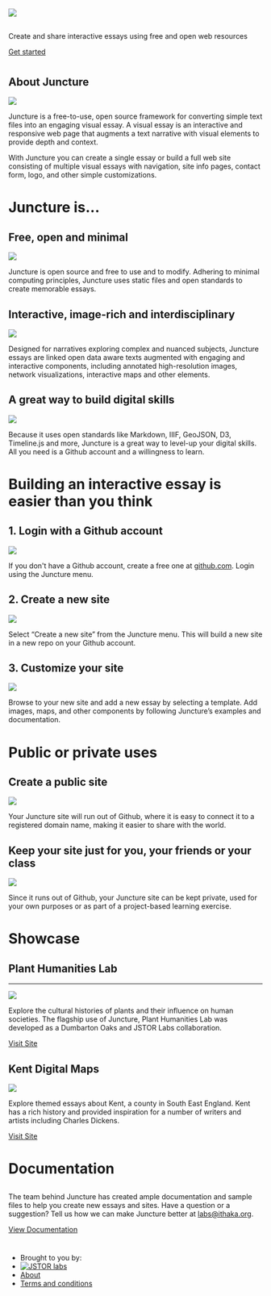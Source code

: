 <param ve-config component="sectioned-cards" fixed-header="false" logo="/images/logo-juncture.svg">
<param nav label="About" path="/about" icon="fas fa-info">
<param nav label="Contact Us" path="/contact-us" icon="fas fa-envelope">

# 
<param class="heading">

![](/images/hero-juncture.png)
<param class="background-image">

##

Create and share interactive essays using free and open web resources

[Get started](get-started)
<param id="controls" class="button">

#
<param id="about">

## About Juncture

![](https://picsum.photos/400/250)

Juncture is a free-to-use, open source framework for converting simple text files into an engaging visual essay. A visual essay is an interactive and responsive web page that augments a text narrative with visual elements to provide depth and context.

With Juncture you can create a single essay or build a full web site consisting of multiple visual essays with navigation, site info pages, contact form, logo, and other simple customizations.

# Juncture is...
<param id="why-use-juncture">

## Free, open and minimal

![](/images/free-open-source.png)

Juncture is open source and free to use and to modify.  Adhering to minimal computing principles, Juncture uses static files and open standards to create memorable essays.

## Interactive, image-rich and interdisciplinary

![](/images/digital-humanities.png)

Designed for narratives exploring complex and nuanced subjects, Juncture essays are linked open data aware texts augmented with engaging and interactive components, including annotated high-resolution images, network visualizations, interactive maps and other elements.

## A great way to build digital skills

![](/images/digital-skills.png)

Because it uses open standards like Markdown, IIIF, GeoJSON, D3, Timeline.js and more, Juncture is a great way to level-up your digital skills.  All you need is a Github account and a willingness to learn.

# Building an interactive essay is easier than you think
<param id="building-an-essay-is-easy">

## 1. Login with a Github account

![](/images/github-login.png)

If you don't have a Github account, create a free one at [github.com](https://github.com). Login using the Juncture menu.

## 2. Create a new site

![](/images/new-site.png)

Select “Create a new site” from the Juncture menu. This will build a new site in a new repo on your Github account.

## 3. Customize your site

![](/images/customize-site.png)

Browse to your new site and add a new essay by selecting a template.  Add images, maps, and other components by following Juncture’s examples and documentation.

# Public or private uses
<param id="juncture-can" class="juncture-can">

## Create a public site

![](/images/public-site.png)

Your Juncture site will run out of Github, where it is easy to connect it to a registered domain name, making it easier to share with the world.

## Keep your site just for you, your friends or your class

![](/images/classroom-purposes.png)

Since it runs out of Github, your Juncture site can be kept private, used for your own purposes or as part of a project-based learning exercise.

# Showcase
<param id="showcase" class="carousel">

## Plant Humanities Lab
______
![](/images/phl-screenshot.png)

Explore the cultural histories of plants and their influence on human societies.  The flagship use of Juncture, Plant Humanities Lab was developed as a Dumbarton Oaks and JSTOR Labs collaboration.

[Visit Site](https://lab.plant-humanities.org)
<param class="button">

## Kent Digital Maps

![](/images/kent-screenshot.png)

Explore themed essays about Kent, a county in South East England. Kent has a rich history and provided inspiration for a number of writers and artists including Charles Dickens.

[Visit Site](https://kent-maps.online)
<param class="button">

# Documentation
<param class="juncture-documentation">

##

The team behind Juncture has created ample documentation and sample files to help you create new essays and sites.  Have a question or a suggestion?  Tell us how we can make Juncture better at [labs@ithaka.org](mailto:labs@ithaka.org).

[View Documentation](https://docs.visual-essays.app/)
<param class="button">

#
<param class="footer raw">

- Brought to you by:
- [![JSTOR labs](/images/Labs_logo_knockout.svg "JSTOR Labs")](https://labs.jstor.org)
- [About](about)
- [Terms and conditions](terms-and-conditions)

